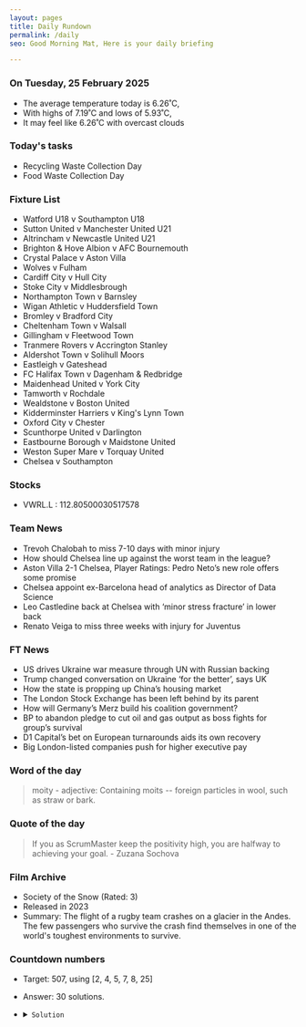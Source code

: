 ```yaml
---
layout: pages
title: Daily Rundown
permalink: /daily
seo: Good Morning Mat, Here is your daily briefing

---
```


<!-- weather_marker starts -->
### On Tuesday, 25 February 2025

- The average temperature today is 6.26˚C,
- With highs of 7.19˚C and lows of 5.93˚C,
- It may feel like 6.26˚C with overcast clouds

<!-- weather_marker ends -->

### Today's tasks
<!-- task_marker starts -->
- Recycling Waste Collection Day
- Food Waste Collection Day

<!-- task_marker ends -->

### Fixture List

<!-- fixture_marker starts -->
- Watford U18 v Southampton U18
- Sutton United v Manchester United U21
- Altrincham v Newcastle United U21
- Brighton & Hove Albion v AFC Bournemouth
- Crystal Palace v Aston Villa
- Wolves v Fulham
- Cardiff City v Hull City
- Stoke City v Middlesbrough
- Northampton Town v Barnsley
- Wigan Athletic v Huddersfield Town
- Bromley v Bradford City
- Cheltenham Town v Walsall
- Gillingham v Fleetwood Town
- Tranmere Rovers v Accrington Stanley
- Aldershot Town v Solihull Moors
- Eastleigh v Gateshead
- FC Halifax Town v Dagenham & Redbridge
- Maidenhead United v York City
- Tamworth v Rochdale
- Wealdstone v Boston United
- Kidderminster Harriers v King's Lynn Town
- Oxford City v Chester
- Scunthorpe United v Darlington
- Eastbourne Borough v Maidstone United
- Weston Super Mare v Torquay United
- Chelsea v Southampton
<!-- fixture_marker ends -->


### Stocks

<!-- stocks_marker starts -->

- VWRL.L : 112.80500030517578 

<!-- stocks_marker ends -->


### Team News
<!-- news_marker starts -->

 - Trevoh Chalobah to miss 7-10 days with minor injury
 - How should Chelsea line up against the worst team in the league?
 - Aston Villa 2-1 Chelsea, Player Ratings: Pedro Neto’s new role offers some promise
 - Chelsea appoint ex-Barcelona head of analytics as Director of Data Science
 - Leo Castledine back at Chelsea with ‘minor stress fracture’ in lower back
 - Renato Veiga to miss three weeks with injury for Juventus

<!-- news_marker ends -->

### FT News

<!-- ftnews_marker starts -->

 - US drives Ukraine war measure through UN with Russian backing
 - Trump changed conversation on Ukraine ‘for the better’, says UK
 - How the state is propping up China’s housing market
 - The London Stock Exchange has been left behind by its parent
 - How will Germany’s Merz build his coalition government?
 - BP to abandon pledge to cut oil and gas output as boss fights for group’s survival
 - D1 Capital’s bet on European turnarounds aids its own recovery
 - Big London-listed companies push for higher executive pay

<!-- ftnews_marker ends -->

### Word of the day

<!-- word_marker starts -->

 > moity - adjective: Containing moits -- foreign particles in wool, such as straw or bark.

<!-- word_marker ends -->


### Quote of the day
<!-- quote_marker starts -->

> If you as ScrumMaster keep the positivity high, you are halfway to achieving your goal. - Zuzana Sochova

<!-- quote_marker ends -->


### Film Archive

<!-- film_marker starts -->
- Society of the Snow (Rated: 3)
- Released in 2023
- Summary: The flight of a rugby team crashes on a glacier in the Andes. The few passengers who survive the crash find themselves in one of the world's toughest environments to survive.
<!-- film_marker ends -->

### Countdown numbers
<!-- game_marker starts -->

- Target: 507, using [2, 4, 5, 7, 8, 25]
- Answer: 30 solutions.

- <details><summary><code>Solution</code></summary>

  Solution: ( 8 + 2 - 5 ) x 25 x 4 + 7

   </details>

<!-- game_marker ends -->
